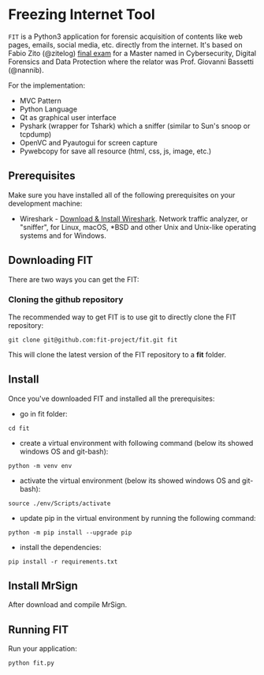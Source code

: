 # Freezing Internet Tool
`FIT` is a Python3 application for forensic acquisition of contents like web pages, emails, social media, etc. directly from the internet. 
It's based on Fabio Zito (@zitelog) [final exam](https://github.com/zitelog/fit) for a Master named in Cybersecurity, Digital Forensics and Data Protection where the relator was Prof. Giovanni Bassetti (@nannib).

For the implementation:
* MVC Pattern
* Python Language
* Qt as graphical user interface
* Pyshark (wrapper for Tshark) which a sniffer (similar to Sun's snoop or tcpdump)
* OpenVC and Pyautogui for screen capture
* Pywebcopy for save all resource (html, css, js, image, etc.)


## Prerequisites
Make sure you have installed all of the following prerequisites on your development machine:
* Wireshark - [Download & Install Wireshark](https://www.wireshark.org/download/). Network traffic analyzer, or "sniffer", for Linux, macOS, *BSD and other Unix and Unix-like operating systems and for Windows.

## Downloading FIT
There are two ways you can get the FIT:

### Cloning the github repository
The recommended way to get FIT is to use git to directly clone the FIT repository:

```
git clone git@github.com:fit-project/fit.git fit
```

This will clone the latest version of the FIT repository to a **fit** folder.


## Install
Once you've downloaded FIT and installed all the prerequisites:

* go in fit folder:
```
cd fit
```
* create a virtual environment with following command (below its showed windows OS and git-bash):
```
python -m venv env
```
* activate the virtual environment (below its showed windows OS and git-bash):
```
source ./env/Scripts/activate
```
* update pip in the virtual environment by running the following command:
```
python -m pip install --upgrade pip
```
* install the dependencies:
```
pip install -r requirements.txt
```
## Install MrSign
After download and compile MrSign. 

## Running FIT

Run your application:

```
python fit.py
```
